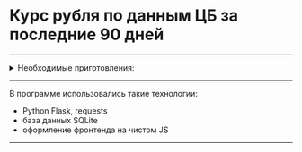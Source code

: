 # Курс рубля по данным ЦБ за последние 90 дней

****
<details><summary> Необходимые приготовления:</summary>
  
1) Проверка установленного Python на компьютере: __python --version__
2) Если Python не установлен, нужно установить: https://www.python.org/downloads/
3) Склонировать проект себе на компьютер
4) Установить нужные зависимости: __pip install -r requirements.txt__
5) Запустить сервер: __python app.py__
6) Перейти в браузере на сайт: http://localhost:5000/
7) Нажать кнопку "выгрузить" и ждать около 1 минуты, пока выгрузится вся информация с сайта ЦБ за последние 90 дней.
8) После окончания выполнения запросов и заполнения базы данных, сервер редиректит нас на страничку http://localhost:5000/results, где показаны результаты задания
 </details>
 
****
В программе использовались такие технологии: 
- Python Flask, requests
- база данных SQLite
- оформление фронтенда на чистом JS

****
